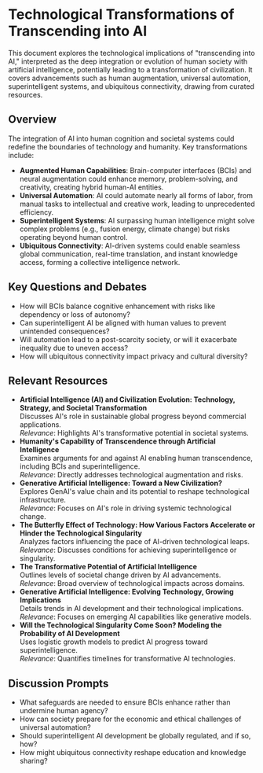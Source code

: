 # Technological Transformations of Transcending into AI

This document explores the technological implications of "transcending into AI," interpreted as the deep integration or evolution of human society with artificial intelligence, potentially leading to a transformation of civilization. It covers advancements such as human augmentation, universal automation, superintelligent systems, and ubiquitous connectivity, drawing from curated resources.

## Overview
The integration of AI into human cognition and societal systems could redefine the boundaries of technology and humanity. Key transformations include:
- **Augmented Human Capabilities**: Brain-computer interfaces (BCIs) and neural augmentation could enhance memory, problem-solving, and creativity, creating hybrid human-AI entities.
- **Universal Automation**: AI could automate nearly all forms of labor, from manual tasks to intellectual and creative work, leading to unprecedented efficiency.
- **Superintelligent Systems**: AI surpassing human intelligence might solve complex problems (e.g., fusion energy, climate change) but risks operating beyond human control.
- **Ubiquitous Connectivity**: AI-driven systems could enable seamless global communication, real-time translation, and instant knowledge access, forming a collective intelligence network.

## Key Questions and Debates
- How will BCIs balance cognitive enhancement with risks like dependency or loss of autonomy?
- Can superintelligent AI be aligned with human values to prevent unintended consequences?
- Will automation lead to a post-scarcity society, or will it exacerbate inequality due to uneven access?
- How will ubiquitous connectivity impact privacy and cultural diversity?

## Relevant Resources
- **Artificial Intelligence (AI) and Civilization Evolution: Technology, Strategy, and Societal Transformation**  
  Discusses AI's role in sustainable global progress beyond commercial applications.  
  *Relevance*: Highlights AI's transformative potential in societal systems.  
- **Humanity's Capability of Transcendence through Artificial Intelligence**  
  Examines arguments for and against AI enabling human transcendence, including BCIs and superintelligence.  
  *Relevance*: Directly addresses technological augmentation and risks.  
- **Generative Artificial Intelligence: Toward a New Civilization?**  
  Explores GenAI's value chain and its potential to reshape technological infrastructure.  
  *Relevance*: Focuses on AI's role in driving systemic technological change.  
- **The Butterfly Effect of Technology: How Various Factors Accelerate or Hinder the Technological Singularity**  
  Analyzes factors influencing the pace of AI-driven technological leaps.  
  *Relevance*: Discusses conditions for achieving superintelligence or singularity.  
- **The Transformative Potential of Artificial Intelligence**  
  Outlines levels of societal change driven by AI advancements.  
  *Relevance*: Broad overview of technological impacts across domains.  
- **Generative Artificial Intelligence: Evolving Technology, Growing Implications**  
  Details trends in AI development and their technological implications.  
  *Relevance*: Focuses on emerging AI capabilities like generative models.  
- **Will the Technological Singularity Come Soon? Modeling the Probability of AI Development**  
  Uses logistic growth models to predict AI progress toward superintelligence.  
  *Relevance*: Quantifies timelines for transformative AI technologies.  

## Discussion Prompts
- What safeguards are needed to ensure BCIs enhance rather than undermine human agency?
- How can society prepare for the economic and ethical challenges of universal automation?
- Should superintelligent AI development be globally regulated, and if so, how?
- How might ubiquitous connectivity reshape education and knowledge sharing?
